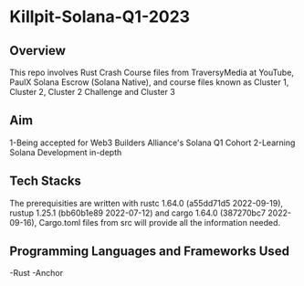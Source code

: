 # Killpit-Solana-Q1-2023

## Overview

This repo involves Rust Crash Course files from TraversyMedia at YouTube, PaulX Solana Escrow (Solana Native), and course files known as Cluster 1, Cluster 2, Cluster 2 Challenge and Cluster 3

## Aim

1-Being accepted for Web3 Builders Alliance's Solana Q1 Cohort
2-Learning Solana Development in-depth

## Tech Stacks

The prerequisities are written with rustc 1.64.0 (a55dd71d5 2022-09-19), rustup 1.25.1 (bb60b1e89 2022-07-12) and cargo 1.64.0 (387270bc7 2022-09-16), Cargo.toml files from src will provide all the information needed.

## Programming Languages and Frameworks Used

-Rust 
-Anchor
